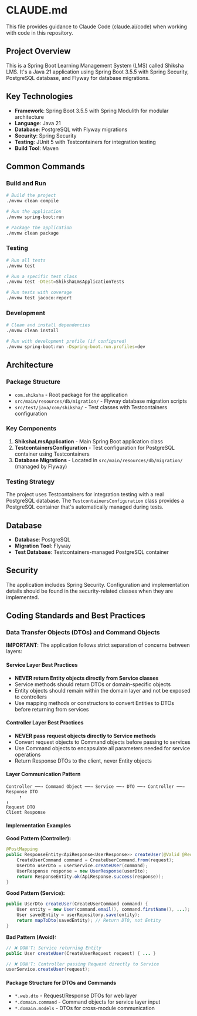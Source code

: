 # CLAUDE.md

This file provides guidance to Claude Code (claude.ai/code) when working with code in this repository.

## Project Overview

This is a Spring Boot Learning Management System (LMS) called Shiksha LMS. It's a Java 21 application using Spring Boot 3.5.5 with Spring Security, PostgreSQL database, and Flyway for database migrations.

## Key Technologies

- **Framework**: Spring Boot 3.5.5 with Spring Modulith for modular architecture
- **Language**: Java 21
- **Database**: PostgreSQL with Flyway migrations
- **Security**: Spring Security
- **Testing**: JUnit 5 with Testcontainers for integration testing
- **Build Tool**: Maven

## Common Commands

### Build and Run
```bash
# Build the project
./mvnw clean compile

# Run the application
./mvnw spring-boot:run

# Package the application
./mvnw clean package
```

### Testing
```bash
# Run all tests
./mvnw test

# Run a specific test class
./mvnw test -Dtest=ShikshaLmsApplicationTests

# Run tests with coverage
./mvnw test jacoco:report
```

### Development
```bash
# Clean and install dependencies
./mvnw clean install

# Run with development profile (if configured)
./mvnw spring-boot:run -Dspring-boot.run.profiles=dev
```

## Architecture

### Package Structure
- `com.shiksha` - Root package for the application
- `src/main/resources/db/migration/` - Flyway database migration scripts
- `src/test/java/com/shiksha/` - Test classes with Testcontainers configuration

### Key Components

1. **ShikshaLmsApplication** - Main Spring Boot application class
2. **TestcontainersConfiguration** - Test configuration for PostgreSQL container using Testcontainers
3. **Database Migrations** - Located in `src/main/resources/db/migration/` (managed by Flyway)

### Testing Strategy
The project uses Testcontainers for integration testing with a real PostgreSQL database. The `TestcontainersConfiguration` class provides a PostgreSQL container that's automatically managed during tests.

## Database

- **Database**: PostgreSQL
- **Migration Tool**: Flyway
- **Test Database**: Testcontainers-managed PostgreSQL container

## Security

The application includes Spring Security. Configuration and implementation details should be found in the security-related classes when they are implemented.

## Coding Standards and Best Practices

### Data Transfer Objects (DTOs) and Command Objects

**IMPORTANT**: The application follows strict separation of concerns between layers:

#### Service Layer Best Practices
- **NEVER return Entity objects directly from Service classes**
- Service methods should return DTOs or domain-specific objects
- Entity objects should remain within the domain layer and not be exposed to controllers
- Use mapping methods or constructors to convert Entities to DTOs before returning from services

#### Controller Layer Best Practices
- **NEVER pass request objects directly to Service methods**
- Convert request objects to Command objects before passing to services
- Use Command objects to encapsulate all parameters needed for service operations
- Return Response DTOs to the client, never Entity objects

#### Layer Communication Pattern
```
Controller ──→ Command Object ──→ Service ──→ DTO ──→ Controller ──→ Response DTO
     ↑                                                                    ↓
Request DTO                                                         Client Response
```

#### Implementation Examples

**Good Pattern (Controller):**
```java
@PostMapping
public ResponseEntity<ApiResponse<UserResponse>> createUser(@Valid @RequestBody CreateUserRequest request) {
    CreateUserCommand command = CreateUserCommand.from(request);
    UserDto userDto = userService.createUser(command);
    UserResponse response = new UserResponse(userDto);
    return ResponseEntity.ok(ApiResponse.success(response));
}
```

**Good Pattern (Service):**
```java
public UserDto createUser(CreateUserCommand command) {
    User entity = new User(command.email(), command.firstName(), ...);
    User savedEntity = userRepository.save(entity);
    return mapToDto(savedEntity); // Return DTO, not Entity
}
```

**Bad Pattern (Avoid):**
```java
// ❌ DON'T: Service returning Entity
public User createUser(CreateUserRequest request) { ... }

// ❌ DON'T: Controller passing Request directly to Service
userService.createUser(request);
```

#### Package Structure for DTOs and Commands
- `*.web.dto` - Request/Response DTOs for web layer
- `*.domain.command` - Command objects for service layer input
- `*.domain.models` - DTOs for cross-module communication